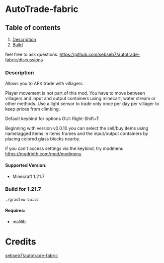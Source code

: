 # AutoTrade-fabric

## Table of contents
1. [Description](#description)
2. [Build](#build-for-1217)

feel free to ask questions: https://github.com/sebseb7/autotrade-fabric/discussions

### Description

Allows you to AFK trade with villagers.

Player movement is not part of this mod. You have to move between villagers and input and output containers using minecart, water stream or other methods. Use a light sensor to trade only once per day per villager to keep prices from climbing.

Default keybind for options GUI: Right-Shift+T

Beginning with version v0.0.10 you can select the sell/buy items using nametagged items in items frames and the input/output containers by placing colored glass blocks nearby.

if you can't access settings via the keybind, try modmenu https://modrinth.com/mod/modmenu

#### Supported Version:

- Minecraft 1.21.7

### Build for 1.21.7

```
./gradlew build
```

#### Requires:

- malilib

# Credits
[sebseb7/autotrade-fabric](https://github.com/sebseb7/autotrade-fabric)